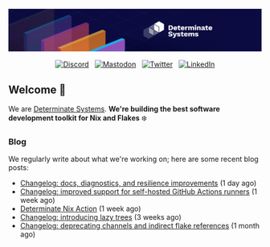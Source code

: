 <p align="center">
  <a href="https://determinate.systems" target="_blank"><img src="https://raw.githubusercontent.com/determinatesystems/.github/main/.github/banner.jpg"></a>
</p>
<p align="center">
  &nbsp;<a href="https://determinate.systems/discord" target="_blank"><img alt="Discord" src="https://img.shields.io/discord/1116012109709463613?style=for-the-badge&logo=discord&logoColor=%23ffffff&label=Discord&labelColor=%234253e8&color=%23e4e2e2"></a>&nbsp;
  &nbsp;<a href="https://hachyderm.io/@determinatesystems" target="_blank"><img alt="Mastodon" src="https://img.shields.io/badge/Mastodon-6468fa?style=for-the-badge&logo=mastodon&logoColor=%23ffffff"></a>&nbsp;
  &nbsp;<a href="https://twitter.com/DeterminateSys" target="_blank"><img alt="Twitter" src="https://img.shields.io/badge/Twitter-303030?style=for-the-badge&logo=x&logoColor=%23ffffff"></a>&nbsp;
  &nbsp;<a href="https://www.linkedin.com/company/determinate-systems" target="_blank"><img alt="LinkedIn" src="https://img.shields.io/badge/LinkedIn-1667be?style=for-the-badge&logo=linkedin&logoColor=%23ffffff"></a>&nbsp;
</p>

## Welcome 👋

We are [Determinate Systems](https://determinate.systems).
**We're building the best software development toolkit for Nix and Flakes** ❄️

### Blog 

We regularly write about what we're working on; here are some recent blog posts:


- [Changelog: docs, diagnostics, and resilience improvements](https://determinate.systems/posts/changelog-determinate-nix-362/) (1 day ago)
- [Changelog: improved support for self-hosted GitHub Actions runners](https://determinate.systems/posts/changelog-improved-self-hosted-determinate-nix-action/) (1 week ago)
- [Determinate Nix Action](https://determinate.systems/posts/determinate-nix-action/) (1 week ago)
- [Changelog: introducing lazy trees](https://determinate.systems/posts/changelog-determinate-nix-352/) (3 weeks ago)
- [Changelog: deprecating channels and indirect flake references](https://determinate.systems/posts/changelog-determinate-nix-342/) (1 month ago)

